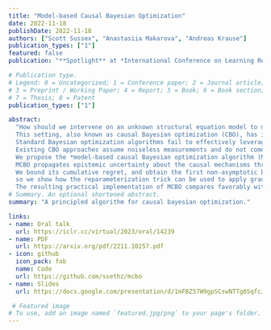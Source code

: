 ```yaml
---
title: "Model-based Causal Bayesian Optimization"
date: 2022-11-18
publishDate: 2022-11-18
authors: ["Scott Sussex", "Anastasiia Makarova", "Andreas Krause"]
publication_types: ["1"]
featured: false
publication: "**Spotlight** at *International Conference on Learning Representations (ICLR) 2023*"

# Publication type.
# Legend: 0 = Uncategorized; 1 = Conference paper; 2 = Journal article;
# 3 = Preprint / Working Paper; 4 = Report; 5 = Book; 6 = Book section;
# 7 = Thesis; 8 = Patent
publication_types: ["1"]

abstract:
  "How should we intervene on an unknown structural equation model to maximize a downstream variable of interest? 
  This setting, also known as causal Bayesian optimization (CBO), has important applications in medicine, ecology, and manufacturing. 
  Standard Bayesian optimization algorithms fail to effectively leverage the underlying causal structure. 
  Existing CBO approaches assume noiseless measurements and do not come with guarantees. 
  We propose the *model-based causal Bayesian optimization algorithm (MCBO)* that learns a full system model instead of only modeling intervention-reward pairs. 
  MCBO propagates epistemic uncertainty about the causal mechanisms through the graph and trades off exploration and exploitation via the optimism principle. 
  We bound its cumulative regret, and obtain the first non-asymptotic bounds for CBO. Unlike in standard Bayesian optimization, our acquisition function cannot be evaluated in closed form, 
  so we show how the reparameterization trick can be used to apply gradient-based optimizers. 
  The resulting practical implementation of MCBO compares favorably with state-of-the-art approaches empirically."
# Summary. An optional shortened abstract.
summary: "A principled algorithm for causal bayesian optimization."

links:
- name: Oral talk    
  url: https://iclr.cc/virtual/2023/oral/14239
- name: PDF
  url: https://arxiv.org/pdf/2211.10257.pdf
- icon: github
  icon_pack: fab
  name: Code
  url: https://github.com/ssethz/mcbo
- name: Slides
  url: https://docs.google.com/presentation/d/1mFBZ57W9gpSCswNTTg0SqfcJurOf_-aSb9DehXmxUh8/edit?usp=sharing

 # Featured image
# To use, add an image named `featured.jpg/png` to your page's folder.
---
```

